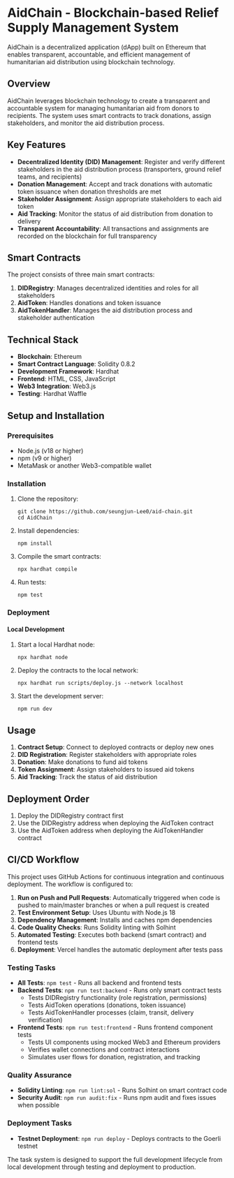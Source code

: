 # AidChain - Blockchain-based Relief Supply Management System

AidChain is a decentralized application (dApp) built on Ethereum that enables transparent, accountable, and efficient management of humanitarian aid distribution using blockchain technology.

## Overview

AidChain leverages blockchain technology to create a transparent and accountable system for managing humanitarian aid from donors to recipients. The system uses smart contracts to track donations, assign stakeholders, and monitor the aid distribution process.

## Key Features

- **Decentralized Identity (DID) Management**: Register and verify different stakeholders in the aid distribution process (transporters, ground relief teams, and recipients)
- **Donation Management**: Accept and track donations with automatic token issuance when donation thresholds are met
- **Stakeholder Assignment**: Assign appropriate stakeholders to each aid token
- **Aid Tracking**: Monitor the status of aid distribution from donation to delivery
- **Transparent Accountability**: All transactions and assignments are recorded on the blockchain for full transparency

## Smart Contracts

The project consists of three main smart contracts:

1. **DIDRegistry**: Manages decentralized identities and roles for all stakeholders
2. **AidToken**: Handles donations and token issuance
3. **AidTokenHandler**: Manages the aid distribution process and stakeholder authentication

## Technical Stack

- **Blockchain**: Ethereum
- **Smart Contract Language**: Solidity 0.8.2
- **Development Framework**: Hardhat
- **Frontend**: HTML, CSS, JavaScript
- **Web3 Integration**: Web3.js
- **Testing**: Hardhat Waffle


## Setup and Installation

### Prerequisites

- Node.js (v18 or higher)
- npm (v9 or higher)
- MetaMask or another Web3-compatible wallet

### Installation

1. Clone the repository:
   ```
   git clone https://github.com/seungjun-Lee0/aid-chain.git
   cd AidChain
   ```

2. Install dependencies:
   ```
   npm install
   ```

3. Compile the smart contracts:
   ```
   npx hardhat compile
   ```

4. Run tests:
   ```
   npm test
   ```

### Deployment

#### Local Development

1. Start a local Hardhat node:
   ```
   npx hardhat node
   ```

2. Deploy the contracts to the local network:
   ```
   npx hardhat run scripts/deploy.js --network localhost
   ```

3. Start the development server:
   ```
   npm run dev
   ```

## Usage

1. **Contract Setup**: Connect to deployed contracts or deploy new ones
2. **DID Registration**: Register stakeholders with appropriate roles
3. **Donation**: Make donations to fund aid tokens
4. **Token Assignment**: Assign stakeholders to issued aid tokens
5. **Aid Tracking**: Track the status of aid distribution

## Deployment Order

1. Deploy the DIDRegistry contract first
2. Use the DIDRegistry address when deploying the AidToken contract
3. Use the AidToken address when deploying the AidTokenHandler contract

## CI/CD Workflow

This project uses GitHub Actions for continuous integration and continuous deployment. The workflow is configured to:

1. **Run on Push and Pull Requests**: Automatically triggered when code is pushed to main/master branches or when a pull request is created
2. **Test Environment Setup**: Uses Ubuntu with Node.js 18
3. **Dependency Management**: Installs and caches npm dependencies
4. **Code Quality Checks**: Runs Solidity linting with Solhint
5. **Automated Testing**: Executes both backend (smart contract) and frontend tests
6. **Deployment**: Vercel handles the automatic deployment after tests pass

### Testing Tasks

- **All Tests**: `npm test` - Runs all backend and frontend tests
- **Backend Tests**: `npm run test:backend` - Runs only smart contract tests
  - Tests DIDRegistry functionality (role registration, permissions)
  - Tests AidToken operations (donations, token issuance)
  - Tests AidTokenHandler processes (claim, transit, delivery verification)
- **Frontend Tests**: `npm run test:frontend` - Runs frontend component tests
  - Tests UI components using mocked Web3 and Ethereum providers
  - Verifies wallet connections and contract interactions
  - Simulates user flows for donation, registration, and tracking

### Quality Assurance

- **Solidity Linting**: `npm run lint:sol` - Runs Solhint on smart contract code
- **Security Audit**: `npm run audit:fix` - Runs npm audit and fixes issues when possible

### Deployment Tasks

- **Testnet Deployment**: `npm run deploy` - Deploys contracts to the Goerli testnet

The task system is designed to support the full development lifecycle from local development through testing and deployment to production.
